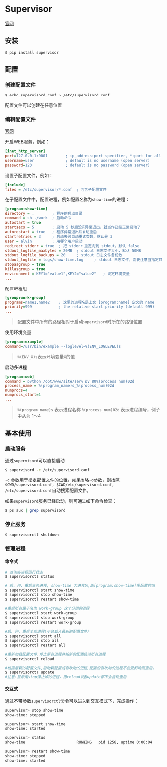 Supervisor
===

[官网](http://supervisord.org/)

## 安装

```sh
$ pip install supervisor
```



## 配置

### 创建配置文件

```bash
$ echo_supervisord_conf > /etc/supervisord.conf
```

配置文件可以创建在任意位置

### 编辑配置文件

[官网](http://supervisord.org/configuration.html)

开启WEB服务，例如：

```ini
[inet_http_server]
port=127.0.0.1:9001        ; ip_address:port specifier, *:port for all iface
username=user              ; default is no username (open server)
password=123               ; default is no password (open server)
```

设置子配置文件，例如：

```ini
[include]
files = /etc/supervisor/*.conf	; 包含子配置文件 
```

在子配置文件中，配置进程，例如配置名称为`show-time`的进程：

```ini
[program:show-time]
directory = .		 ; 程序的启动目录
command = sh ./work  ; 启动命令
autostart = true
startsecs = 5        ; 启动 5 秒后没有异常退出，就当作已经正常启动了
autorestart = true   ; 程序异常退出后自动重启
startretries = 3     ; 启动失败自动重试次数，默认是 3
user = alvin         ; 用哪个用户启动
redirect_stderr = true  ; 把 stderr 重定向到 stdout，默认 false
stdout_logfile_maxbytes = 20MB  ; stdout 日志文件大小，默认 50MB
stdout_logfile_backups = 20     ; stdout 日志文件备份数
stdout_logfile = logs/show-time.log 	; stdout 日志文件，需要注意当指定目录不存在时无法正常启动，所以需要手动创建目录（supervisord 会自动创建日志文件）
stopasgroup = true
killasgroup = true
environment = KEY1="value1",KEY2="value2"	; 设定环境变量
...
```

配置进程组

```ini
[group:work-group]
programs=name1,name2  	; 这里的进程名是上文 [program:name] 定义的 name
priority=999            ; the relative start priority (default 999)
...
```

> 配置文件中所有的路径相对于启动`supervisord`时所在的路径位置

使用环境变量

```ini
[program:example]
command=/usr/bin/example --loglevel=%(ENV_LOGLEVEL)s
```

> `%(ENV_X)s`表示环境变量`X`的值

启动多进程

```ini
[program:web]
command = python /opt/www/site/serv.py 80%(process_num)02d
process_name = %(program_name)s_%(process_num)02d
numprocs=4
numprocs_start=1
...
```

> `%(program_name)s`   表示进程名称
> `%(process_num)02d` 表示进程编号，例子中从为 1～4

## 基本使用

### 启动服务

通过`supervisord`可以直接启动

```bash
$ supervisord -c /etc/supervisord.conf
```

`-c` 参数用于指定配置文件的位置，如果省略`-c`参数，则按照`$CWD/supervisord.conf, $CWD/etc/supervisord.conf, /etc/supervisord.conf`自动搜索配置文件。

如果`supervisord`服务已经启动，则可通过如下命令检查：

```bash
$ ps aux | grep supervisord
```

### 停止服务

```bash
$ supervisorctl shutdown
```

### 管理进程

#### 命令式

```bash
# 查询各进程运行状态
$ supervisorctl status

# 启、停、重启业务进程, show-time 为进程名,即[program:show-time]里配置的值
$ supervisorctl start show-time
$ supervisorctl stop show-time
$ supervisorctl restart show-time

#重启所有属于名为 work-group 这个分组的进程
$ supervisorctl start work-group
$ supervisorctl stop work-group
$ supervisorctl restart work-group

#启、停、重启全部进程(不会载入最新的配置文件)
$ supervisorctl start all
$ supervisorctl stop all
$ supervisorctl restart all

#重新加载配置文件.停止原有进程并按新的配置启动所有进程
$ supervisorctl reload

#根据最新的配置文件,启动新配置或有改动的进程,配置没有改动的进程不会受影响而重启。
$ supervisorctl update
#注意:显示用stop停止掉的进程，用reload或者update都不会自动重启
```

#### 交互式

通过不带参数`supervisorctl`命令可以进入到交互模式下，完成操作：

```bash
supervisor> stop show-time  
show-time: stopped  

supervisor> start show-time
show-time: started

supervisor> status
show-time                       RUNNING   pid 1258, uptime 0:00:04

supervisor> restart show-time
show-time: stopped
show-time: started
```



